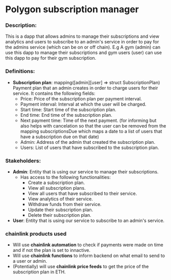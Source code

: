 # Polygon subscription manager

### Description:
This is a dapp that allows admins to manage their subscriptions and view analytics and users to subscribe to an admin's service in order to pay for the admins service (which can be on or off chain). E.g A gym (admin) can use this dapp to manage their subscriptions and gym users (user) can use this dapp to pay for their gym subscription.

### Definitions:
-   **Subscription plan**: mapping([admin][user] => struct SubscriptionPlan) Payment plan that an admin creates in order to charge users for their service. It contains the following fields:
    -   Price: Price of the subscription plan per payment interval.
    -   Payment interval: Interval at which the user will be charged.
    -   Start time: Start time of the subscription plan.
    -   End time: End time of the subscription plan.
    -   Next payment time: Time of the next payment. (for informing but also helps with cancelation so that the user can be removed from the mapping subscriptionsDue which maps a date to a list of users that have a subscription due on that date)
    -   Admin: Address of the admin that created the subscription plan.
    -   Users: List of users that have subscribed to the subscription plan.
### Stakeholders:
- **Admin**: Entity that is using our service to manage their subscriptions.
    -   Has access to the following functionalities:
        -   Create a subscription plan.
        -   View all subscription plans.
        -   View all users that have subscribed to their service.
        -   View analytics of their service.
        -   Withdraw funds from their service.
        -   Update their subscription plan.
        -   Delete their subscription plan.
- **User**: Entity that is using our service to subscribe to an admin's service.


### chainlink products used
- Will use **chainlink automation** to check if payments were made on time and if not the plan is set to innactive.
- Will use **chainlink functions** to inform backend on what email to send to a user or admin.
- (Potentially) will use **chainlink price feeds** to get the price of the subscription plan in ETH.
